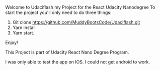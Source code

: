 Welcome to Udaciflash my Project for the React Udacity Nanodegree
To start the project you'll only need to do three things:
1) Git clone https://github.com/MuddyBootsCode/Udaciflash.git
2) Yarn install
3) Yarn start. 

Enjoy!


This Project is part of Udacity React Nano Degree Program. 

I was only able to test the app on IOS. I could not get android to work. 
